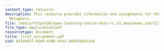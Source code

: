 ```yaml
---
content_type: resource
description: This resource provides information and assignments for the poem, titled
  Metaphors.
file: /media/https%3A/open-learning-course-data-rc.s3.amazonaws.com/21l-004-major-poets-fall-2001/6414443791e6439b4fe3b66656bb22e4_first_assignment.pdf
file_type: application/pdf
resourcetype: Document
title: first_assignment.pdf
uid: 64144437-91e6-439b-4fe3-b66656bb22e4
---
```

